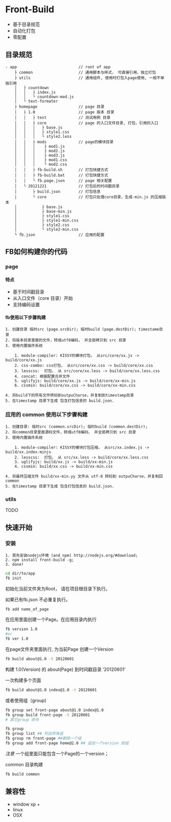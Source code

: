 # Front-Build
- 基于目录规范
- 自动化打包
- 零配置


## 目录规范

````
- app                           // root of app
    ├ common                    // 通用脚本与样式， 可直接引用，独立打包
    ├ utils                     // 通用组件, 使用时打包入page使用, 一般不单独引用
    │   ├ countdown
    │   │   ├ index.js
    │   │   └ countdown-mod.js
    │   └ text-formater
    ├ homepage                  // page 目录
    │   ├ 1.0                   // page 版本 目录
    │   │   ├ test              // 测试用例 目录
    │   │   ├ core              // page 的入口文件目录, 打包，引用的入口
    │   │   │   ├ base.js
    │   │   │   ├ style1.css
    │   │   │   └ style2.less
    │   │   ├ mods              // page的模块目录
    │   │   │    ├ mod1.js
    │   │   │    ├ mod2.js
    │   │   │    ├ mod3.js
    │   │   │    ├ mod1.css
    │   │   │    └ mod2.css
    │   │   ├ fb-build.sh       // 打包快捷方式
    │   │   ├ fb-build.bat      // 打包快捷方式
    │   │   └ fb.page.json      // page 相关配置
    │   └ 20121221              // 打包后的时间戳目录
    │       ├ build.json        // 打包信息
    │       └ core              // 打包只处理core目录，生成-min.js 的压缩版本
    │           ├ base.js
    │           ├ base-min.js
    │           ├ style1.css
    │           ├ style1-min.css
    │           ├ style2.css
    │           └ style2-min.css
    └ fb.json                   // 应用的配置
````

## FB如何构建你的代码

### page

#### 特点
- 基于时间戳目录
- 从入口文件（core 目录）开始
- 支持编码设置

#### fb使用以下步骤构建
    1. 创建目录 临时src (page.srcDir); 临时build (page.destDir); timestame目录
    2. 将版本目录里面的文件，转成utf8编码， 并全部拷贝到 src 目录
    3. 使用内置插件系统
    
        1. module-compiler: KISSY的模块打包， 从src/core/xx.js -> build/core/xx.js
        2. css-combo: css打包， 从src/core/xx.css -> build/core/xx.css
        3. lesscss:  打包， 从 src/core/xx.less -> build/core/xx.less.css
        4. concat: 根据配置合并文件
        5. uglifyjs: build/core/xx.js -> build/core/xx-min.js
        6. cssmin: build/core/xx.css -> build/core/xx-min.css
        
    4. 将build下的所有文件转码到outpuCharse，并复制到timestamp目录
    5. 在timestamp 目录下生成 包含打包信息的 build.json.



### 应用的 common 使用以下步骤构建

    1. 创建目录: 临时src (common.srcDir); 临时build (common.destDir);
    2. 将common目录里面源码文件，转成utf8编码， 并全部拷贝到 src 目录
    3. 使用内置插件系统
    
        1. module-compiler: KISSY的模块打包压缩， 从src/xx.index.js -> build/xx.index-minjs
        2. lesscss:  打包， 从 src/xx.less -> build/core/xx.less.css
        3. uglifyjs: build/xx.js -> build/xx-min.js
        4. cssmin: build/xx.css -> build/xx-min.css
        
    4. 将最终压缩文件 build/xx-min.yy 文件从 utf-8 转码到 outpuCharse，并复制回 common
    5. 在timestamp 目录下生成 包含打包信息的 build.json.


### utils
TODO


## 快速开始

### 安装
    1. 首先安装nodejs环境 (and npm) http://nodejs.org/#download;
    2. npm install front-build -g;
    3. done!


````sh
cd dir/to/app
fb init
````
初始化当前文件夹为Root， 请在项目根目录下执行。

如果已有fb.json 不必重复执行。

````sh
fb add name_of_page
````
在应用里面创建一个Page。在应用目录内执行



````sh
fb version 1.0
#or
fb ver 1.0
````

在page文件夹里面执行, 为当前Page 创建一个Version


````sh
fb build about@1.0 -t 20120601
````

构建 1.0(Version) 的 about(Page) 到时间戳目录 ‘20120601’


一次构建多个页面
````sh
fb build about@1.0 index@1.0 -t 20120601
````

或者使用组（group)

````sh
fb group set front-page about@1.0 index@1.0
fb group build front-page -t 20120601
# 其它group 命令

fb group
fb group list ## 列出所有组
fb group rm front-page ##删除一个组
fb group add front-page home@2.0 ## 追加一个version 到组
````
_注意_ 一个组里面只能包含一个Page的一个version；


common 目录构建

````sh
fb build common
````

## 兼容性
  * window xp +
  * linux
  * OSX